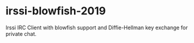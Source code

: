 # irssi-blowfish-2019
Irssi IRC Client with blowfish support and Diffie-Hellman key exchange for private chat.
